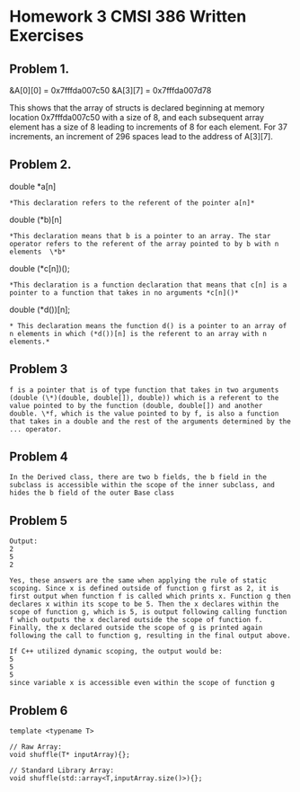 # Homework 3 CMSI 386 Written Exercises

## Problem 1.

&A[0][0] = 0x7fffda007c50
&A[3][7] = 0x7fffda007d78

 This shows that the array of structs is declared beginning at memory location 0x7fffda007c50 with a size of 8, and each subsequent array element has a size of 8 leading to increments of 8 for each element. For 37 increments, an increment of 296 spaces lead to the address of A[3][7].

## Problem 2.

double \*a[n]
    
    *This declaration refers to the referent of the pointer a[n]*
 
double (\*b)[n]
    
    *This declaration means that b is a pointer to an array. The star operator refers to the referent of the array pointed to by b with n elements  \*b*

double (\*c[n])();
    
    *This declaration is a function declaration that means that c[n] is a pointer to a function that takes in no arguments *c[n]()*
 double (\*d())[n];
    
    * This declaration means the function d() is a pointer to an array of n elements in which (*d())[n] is the referent to an array with n elements.*

## Problem 3
    
    f is a pointer that is of type function that takes in two arguments (double (\*)(double, double[]), double)) which is a referent to the value pointed to by the function (double, double[]) and another double. \*f, which is the value pointed to by f, is also a function that takes in a double and the rest of the arguments determined by the ... operator.

## Problem 4
    
    In the Derived class, there are two b fields, the b field in the subclass is accessible within the scope of the inner subclass, and hides the b field of the outer Base class

## Problem 5
    Output:
    2
    5
    2
    
    Yes, these answers are the same when applying the rule of static scoping. Since x is defined outside of function g first as 2, it is first output when function f is called which prints x. Function g then declares x within its scope to be 5. Then the x declares within the scope of function g, which is 5, is output following calling function f which outputs the x declared outside the scope of function f. Finally, the x declared outside the scope of g is printed again following the call to function g, resulting in the final output above.

    If C++ utilized dynamic scoping, the output would be:
    5
    5
    5
    since variable x is accessible even within the scope of function g

## Problem 6

```
template <typename T>

// Raw Array:
void shuffle(T* inputArray){};

// Standard Library Array:
void shuffle(std::array<T,inputArray.size()>){};   
```
